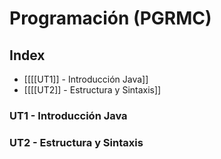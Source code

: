 # Programación (PGRMC)

## Index
- [[[[UT1]] - Introducción Java]]
- [[[[UT2]] - Estructura y Sintaxis]]

### UT1 - Introducción Java

### UT2 - Estructura y Sintaxis

